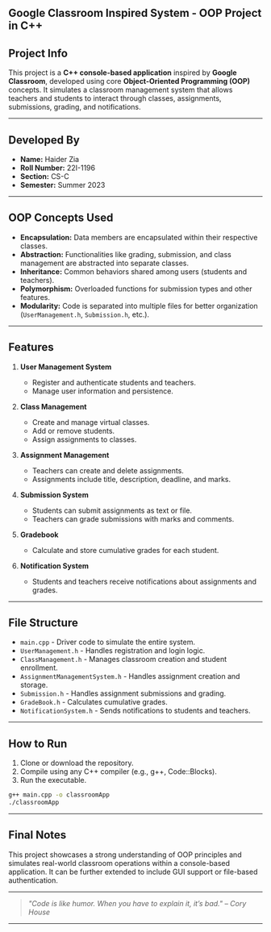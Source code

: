 
## Google Classroom Inspired System - OOP Project in C++

##  Project Info

This project is a **C++ console-based application** inspired by **Google Classroom**, developed using core **Object-Oriented Programming (OOP)** concepts. It simulates a classroom management system that allows teachers and students to interact through classes, assignments, submissions, grading, and notifications.

---

##  Developed By

- **Name:** Haider Zia  
- **Roll Number:** 22I-1196  
- **Section:** CS-C  
- **Semester:** Summer 2023

---

##  OOP Concepts Used

- **Encapsulation:** Data members are encapsulated within their respective classes.
- **Abstraction:** Functionalities like grading, submission, and class management are abstracted into separate classes.
- **Inheritance:** Common behaviors shared among users (students and teachers).
- **Polymorphism:** Overloaded functions for submission types and other features.
- **Modularity:** Code is separated into multiple files for better organization (`UserManagement.h`, `Submission.h`, etc.).

---

##  Features

1. **User Management System**
   - Register and authenticate students and teachers.
   - Manage user information and persistence.

2. **Class Management**
   - Create and manage virtual classes.
   - Add or remove students.
   - Assign assignments to classes.

3. **Assignment Management**
   - Teachers can create and delete assignments.
   - Assignments include title, description, deadline, and marks.

4. **Submission System**
   - Students can submit assignments as text or file.
   - Teachers can grade submissions with marks and comments.

5. **Gradebook**
   - Calculate and store cumulative grades for each student.

6. **Notification System**
   - Students and teachers receive notifications about assignments and grades.

---

##  File Structure

- `main.cpp` - Driver code to simulate the entire system.
- `UserManagement.h` - Handles registration and login logic.
- `ClassManagement.h` - Manages classroom creation and student enrollment.
- `AssignmentManagementSystem.h` - Handles assignment creation and storage.
- `Submission.h` - Handles assignment submissions and grading.
- `GradeBook.h` - Calculates cumulative grades.
- `NotificationSystem.h` - Sends notifications to students and teachers.

---

##  How to Run

1. Clone or download the repository.
2. Compile using any C++ compiler (e.g., g++, Code::Blocks).
3. Run the executable.

```bash
g++ main.cpp -o classroomApp
./classroomApp
```
---

##  Final Notes

This project showcases a strong understanding of OOP principles and simulates real-world classroom operations within a console-based application. It can be further extended to include GUI support or file-based authentication.

---

>  *"Code is like humor. When you have to explain it, it’s bad." – Cory House*

---
